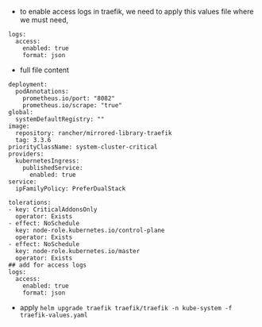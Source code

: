 - to enable access logs in traefik, we need to apply this values file where we must need,
```
logs:
  access:
    enabled: true
    format: json
```

- full file content

```
deployment:
  podAnnotations:
    prometheus.io/port: "8082"
    prometheus.io/scrape: "true"
global:
  systemDefaultRegistry: ""
image:
  repository: rancher/mirrored-library-traefik
  tag: 3.3.6
priorityClassName: system-cluster-critical
providers:
  kubernetesIngress:
    publishedService:
      enabled: true
service:
  ipFamilyPolicy: PreferDualStack

tolerations:
- key: CriticalAddonsOnly
  operator: Exists
- effect: NoSchedule
  key: node-role.kubernetes.io/control-plane
  operator: Exists
- effect: NoSchedule
  key: node-role.kubernetes.io/master
  operator: Exists
## add for access logs
logs:
  access:
    enabled: true
    format: json

```
- apply
`helm upgrade traefik traefik/traefik -n kube-system -f traefik-values.yaml`